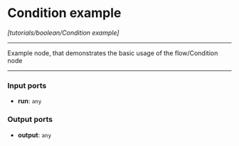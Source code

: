 # Condition example

_[tutorials/boolean/Condition example]_

---

Example node, that demonstrates the basic usage of the flow/Condition node  

---

### Input ports

* __run__: ` any `

### Output ports

* __output__: ` any `

